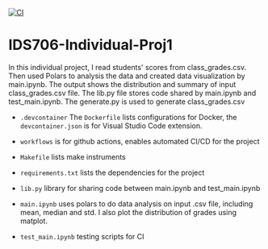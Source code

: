 [![CI](https://github.com/Jason-Guo1999/IDS706-Python-Template/actions/workflows/main.yml/badge.svg)](https://github.com/Jason-Guo1999/IDS706-Python-Template/actions/workflows/main.yml)
# IDS706-Individual-Proj1
In this individual project, I read students' scores from class_grades.csv. Then used Polars to analysis the data and created data visualization by main.ipynb. The output shows the distribution and summary of input class_grades.csv file. The lib.py file stores code shared by main.ipynb and test_main.ipynb. The generate.py is used to generate class_grades.csv
- ``.devcontainer`` The `Dockerfile` lists configurations for Docker, the `devcontainer.json` is for Visual Studio Code extension.

- ``workflows`` is for github actions, enables automated CI/CD for the project

- ``Makefile`` lists make instruments

- ``requirements.txt`` lists the dependencies for the project

- ``lib.py`` library for sharing code between main.ipynb and test_main.ipynb
  
- ``main.ipynb`` uses polars to do data analysis on input .csv file, including mean, median and std. I also plot the distribution of grades using matplot.

- ``test_main.ipynb`` testing scripts for CI
